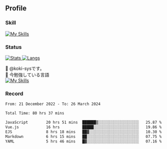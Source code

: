 ## Profile
### Skill
[![My Skills](https://skillicons.dev/icons?i=html,css,javascript,php,java,nodejs,react,bootstrap,docker,laravel,git,github,githubactions,materialui&theme=dark)](https://skillicons.dev)<br>
### Status
[![Stats](https://github-readme-stats.vercel.app/api?username=koki-sys&count_private=true&show_icons=true)
![Langs](https://github-readme-stats.vercel.app/api/top-langs/?username=koki-sys&layout=compact)](https://github.com/koki-sys)

👋 @koki-sysです。<br/>
🌱 今勉強している言語<br/>
[![My Skills](https://skillicons.dev/icons?i=typescript,react,golang&theme=dark)](https://skillicons.dev)


<!---
koki-sys/koki-sys is a ✨ special ✨ repository because its `README.md` (this file) appears on your GitHub profile.
You can click the Preview link to take a look at your changes.
--->

### Record
<!--START_SECTION:waka-->

```txt
From: 21 December 2022 - To: 26 March 2024

Total Time: 80 hrs 37 mins

JavaScript        20 hrs 51 mins  ██████▒░░░░░░░░░░░░░░░░░░   25.87 %
Vue.js            16 hrs          █████░░░░░░░░░░░░░░░░░░░░   19.86 %
EJS               8 hrs 18 mins   ██▓░░░░░░░░░░░░░░░░░░░░░░   10.30 %
Markdown          6 hrs 15 mins   ██░░░░░░░░░░░░░░░░░░░░░░░   07.75 %
YAML              5 hrs 46 mins   █▓░░░░░░░░░░░░░░░░░░░░░░░   07.16 %
```

<!--END_SECTION:waka-->
